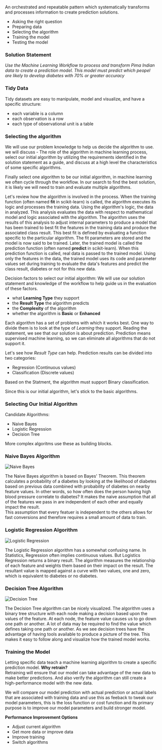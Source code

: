 An orchestrated and repeatable pattern which systematically transforms and processes information to create prediction solutions.

- Asking the right question
- Preparing data
- Selecting the algorithm
- Training the model
- Testing the model

### Solution Statement
_Use the Machine Learning Workflow to process and transform Pima Indian data to create a prediction model. This model must predict which peopel are likely to develop diabetes with 70% or greater accuracy_

### Tidy Data
Tidy datasets are easy to manipulate, model and visualize, and have a specific structure:

- each variable is a column
- each observation is a row
- each type of observational unit is a table

### Selecting the algorithm

We will use our problem knowledge to help us decide the algorithm to use. we will discuss - The role of the algorithm in machine learning process, select our initial algorithm by utilizing the requirements identified in the solution statement as a guide, and discuss at a high level the characteristics of some specific algorithms.

Finally select one algorithm to be our initial algorithm, in machine learning we often cycle through the workflow. In our search to find the best solution, it is likely we will need to train and evaluate multiple algorithms.

Let's review how the algorithm is involved in the process. When the training function (often named **fit** in scikit-learn) is called, the algorithm executes its logic and processes the training data. Using the algorithm's logic, the data in analyzed. This analysis evaluates the data with respect to mathematical model and logic associated with the algorithm. The algorithm uses the results of this analysis to adjust internal parameters to produce a model that has been trained to best fit the features in the training data and produce the associated class result. This best fit is defined by evaluating a function specific to the particular algorithm. The fit parameters are stored and the model is now said to be trained. Later, the trained model is called the prediction function (often named **predict** in scikit-learn). When this prediction function is called, real data is passed to the trained model. Using only the features in the data, the trained model uses its code and parameter values set during training to evaluate the data's features and predict the class result, diabetes or not for this new data.

Decision factors to select our initial algorithm: We will use our solution statement and knowledge of the workflow to help guide us in the evaluation of these factors.

- what **Learning Type** they support
- the **Result Type** the algorithm predicts
- the **Complexity** of the algorithm
- whether the algorithm is **Basic** or **Enhanced**

Each algorithm has a set of problems with which it works best. One way to divide them is to look at the type of _Learning_ they support. Reading the statement, we see that our solution is about prediction. Prediction means supervised machine learning, so we can eliminate all algorithms that do not support it.

Let's see how _Result Type_ can help. Prediction results can be divided into two categories: 

- Regression (Continuous values)
- Classification (Discrete values)

Based on the Statment, the algorithm must support Binary classification.

Since this is our initial algorithm, let's stick to the basic algorithms.

### Selecting Our Initial Algorithm
Candidate Algorithms:

- Naive Bayes
- Logistic Regression
- Decision Tree

More complex algoritms use these as building blocks.

### Naive Bayes Algorithm

![Naive Bayes](https://s3-us-west-2.amazonaws.com/vinkrish-notes/img/naive_bayes.jpg)

The Naive Bayes algorithm is based on Bayes' Theorem. This theorem calculates a probability of a diabetes by looking at the likelihood of diabetes based on previous data combined with probability of diabetes on nearby feature values. In other words, so how often does the person having high blood pressure correlate to diabetes? It makes the naive assumption that all of the features we pass in are independent of each other and equally impact the result.  
This assumption that every featuer is independent to the others allows for fast conversions and therefore requires a small amount of data to train.

### Logistic Regression Algorithm

![Logistic Regression](https://s3-us-west-2.amazonaws.com/vinkrish-notes/img/logistic_regression.jpg)

The Logistic Regression algorithm has a somewhat confusing name. In Statistics, Regression often implies continuous values. But Logistics Regression returns a binary result. The algorithm measures the relationship of each feature and weights them based on their impact on the result. The resultant value is mapped against a curve with two values, one and zero, which is equivalent to diabetes or no diabetes.

### Decision Tree Algorithm

![Decision Tree](https://s3-us-west-2.amazonaws.com/vinkrish-notes/img/decision_tree.jpg)

The Decision Tree algorithm can be nicely visualized. The algorithm uses a binary tree structure with each node making a decision based upon the values of the feature. At each node, the feature value causes us to go down one path or another. A lot of data may be required to find the value which defines taking one path or another. As we see decision trees have the advantage of having tools available to produce a picture of the tree. This makes it easy to follow along and visualize how the trained model works.

### Training the Model
Letting specific data teach a machine learning algorithm to create a specific prediction model.
**Why retrain?**  
Retraining will ensure that our model can take advantage of the new data to make better predictions. And also verify the algorithm can still create a high-performance model with the new data.

We will compare our model prediction with actual prediction or actual labels that are associated with training data and use this as feeback to tweak our model parameters, this is the loss function or cost function and its primary purpose is to improve our model parameters and build stronger model.

**Performance Improvement Options**

- Adjust current algorithm
- Get more data or improve data
- Improve training
- Switch algorithms